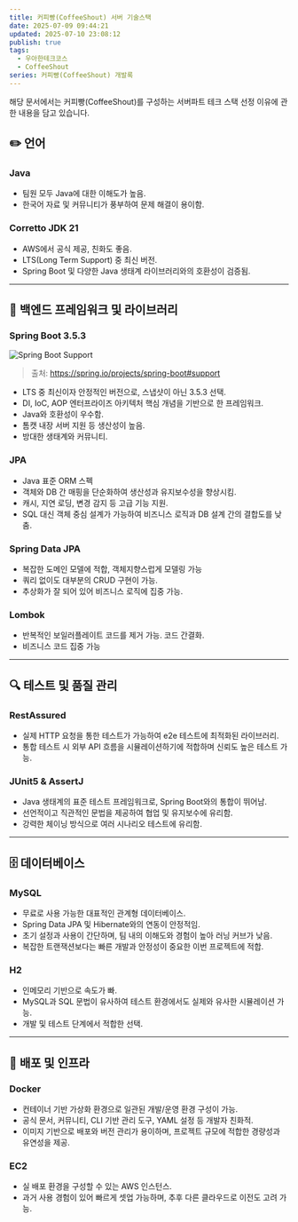 ```yaml
---
title: 커피빵(CoffeeShout) 서버 기술스택
date: 2025-07-09 09:44:21
updated: 2025-07-10 23:08:12
publish: true
tags:
  - 우아한테크코스
  - CoffeeShout
series: 커피빵(CoffeeShout) 개발록
---
```

해당 문서에서는 커피빵(CoffeeShout)를 구성하는 서버파트 테크 스택 선정 이유에 관한 내용을 담고 있습니다.
## ✏️ 언어 

### **Java**
- 팀원 모두 Java에 대한 이해도가 높음.
- 한국어 자료 및 커뮤니티가 풍부하여 문제 해결이 용이함.
### **Corretto JDK 21**
- AWS에서 공식 제공, 친화도 좋음.
- LTS(Long Term Support) 중 최신 버전.
- Spring Boot 및 다양한 Java 생태계 라이브러리와의 호환성이 검증됨.

---
## 🌱 백엔드 프레임워크 및 라이브러리
### **Spring Boot 3.5.3**
![Spring Boot Support](https://github.com/user-attachments/assets/fdb2d622-c8fa-4655-9f8c-7646239422d4)
> 출처: https://spring.io/projects/spring-boot#support
- LTS 중 최신이자 안정적인 버전으로, 스냅샷이 아닌 3.5.3 선택.
- DI, IoC, AOP 엔터프라이즈 아키텍처 핵심 개념을 기반으로 한 프레임워크.
- Java와 호환성이 우수함.
- 톰캣 내장 서버 지원 등 생산성이 높음.
- 방대한 생태계와 커뮤니티.
### **JPA**
- Java 표준 ORM 스펙
- 객체와 DB 간 매핑을 단순화하여 생산성과 유지보수성을 향상시킴.
- 캐시, 지연 로딩, 변경 감지 등 고급 기능 지원.
- SQL 대신 객체 중심 설계가 가능하여 비즈니스 로직과 DB 설계 간의 결합도를 낮춤.
### **Spring Data JPA**
- 복잡한 도메인 모델에 적합, 객체지향스럽게 모델링 가능
- 쿼리 없이도 대부분의 CRUD 구현이 가능.
- 추상화가 잘 되어 있어 비즈니스 로직에 집중 가능.
### **Lombok**
- 반복적인 보일러플레이트 코드를 제거 가능. 코드 간결화.
- 비즈니스 코드 집중 가능
---
## 🔍 테스트 및 품질 관리
### **RestAssured**
- 실제 HTTP 요청을 통한 테스트가 가능하여 e2e 테스트에 최적화된 라이브러리.
- 통합 테스트 시 외부 API 흐름을 시뮬레이션하기에 적합하며 신뢰도 높은 테스트 가능.
### **JUnit5 & AssertJ**
- Java 생태계의 표준 테스트 프레임워크로, Spring Boot와의 통합이 뛰어남.
- 선언적이고 직관적인 문법을 제공하여 협업 및 유지보수에 유리함.
- 강력한 체이닝 방식으로 여러 시나리오 테스트에 유리함.
---
## 🗄 데이터베이스
### **MySQL**
- 무료로 사용 가능한 대표적인 관계형 데이터베이스.
- Spring Data JPA 및 Hibernate와의 연동이 안정적임.
- 초기 설정과 사용이 간단하며, 팀 내의 이해도와 경험이 높아 러닝 커브가 낮음.
- 복잡한 트랜잭션보다는 빠른 개발과 안정성이 중요한 이번 프로젝트에 적합.
### **H2**
- 인메모리 기반으로 속도가 빠.
- MySQL과 SQL 문법이 유사하여 테스트 환경에서도 실제와 유사한 시뮬레이션 가능.
- 개발 및 테스트 단계에서 적합한 선택.
---
## 🚀 배포 및 인프라
### **Docker**
- 컨테이너 기반 가상화 환경으로 일관된 개발/운영 환경 구성이 가능.
- 공식 문서, 커뮤니티, CLI 기반 관리 도구, YAML 설정 등 개발자 친화적.
- 이미지 기반으로 배포와 버전 관리가 용이하며, 프로젝트 규모에 적합한 경량성과 유연성을 제공.
### **EC2**
- 실 배포 환경을 구성할 수 있는 AWS 인스턴스.
- 과거 사용 경험이 있어 빠르게 셋업 가능하며, 추후 다른 클라우드로 이전도 고려 가능.